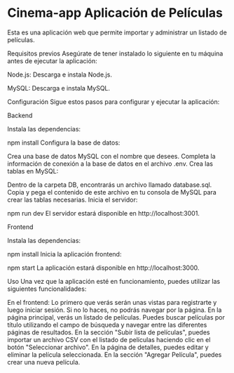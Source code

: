 # Cinema-app Aplicación de Películas
Esta es una aplicación web que permite importar y administrar un listado de películas.

Requisitos previos
Asegúrate de tener instalado lo siguiente en tu máquina antes de ejecutar la aplicación:

Node.js: Descarga e instala Node.js.

MySQL: Descarga e instala MySQL.

Configuración
Sigue estos pasos para configurar y ejecutar la aplicación:

Backend

Instala las dependencias:

npm install
Configura la base de datos:

Crea una base de datos MySQL con el nombre que desees.
Completa la información de conexión a la base de datos en el archivo .env.
Crea las tablas en MySQL:

Dentro de la carpeta DB, encontrarás un archivo llamado database.sql. Copia y pega el contenido de este archivo en tu consola de MySQL para crear las tablas necesarias.
Inicia el servidor:

npm run dev
El servidor estará disponible en http://localhost:3001.

Frontend

Instala las dependencias:

npm install
Inicia la aplicación frontend:

npm start
La aplicación estará disponible en http://localhost:3000.

Uso
Una vez que la aplicación esté en funcionamiento, puedes utilizar las siguientes funcionalidades:

En el frontend:
Lo primero que verás serán unas vistas para registrarte y luego iniciar sesión. Si no lo haces, no podrás navegar por la página.
En la página principal, verás un listado de películas. Puedes buscar películas por título utilizando el campo de búsqueda y navegar entre las diferentes páginas de resultados.
En la sección "Subir lista de películas", puedes importar un archivo CSV con el listado de películas haciendo clic en el botón "Seleccionar archivo".
En la página de detalles, puedes editar y eliminar la película seleccionada.
En la sección "Agregar Película", puedes crear una nueva película.



